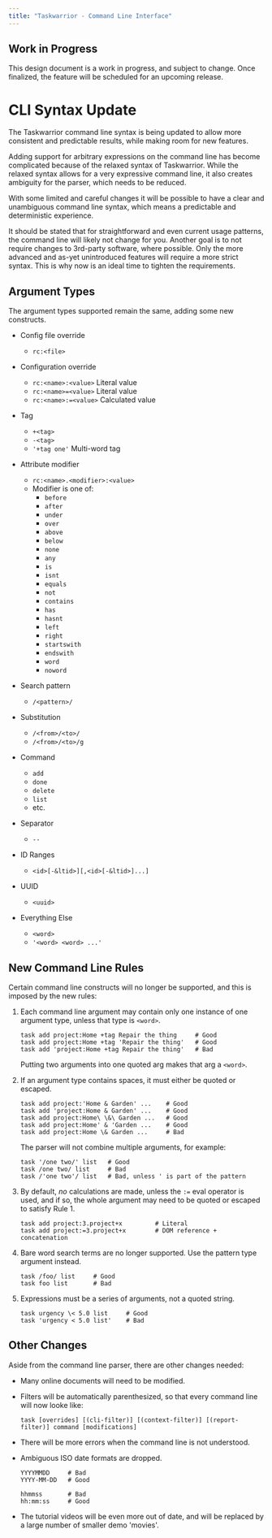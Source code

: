 ```yaml
---
title: "Taskwarrior - Command Line Interface"
---
```


## Work in Progress

This design document is a work in progress, and subject to change. Once finalized, the feature will be scheduled for an upcoming release.


# CLI Syntax Update

The Taskwarrior command line syntax is being updated to allow more consistent and predictable results, while making room for new features.

Adding support for arbitrary expressions on the command line has become complicated because of the relaxed syntax of Taskwarrior. While the relaxed syntax allows for a very expressive command line, it also creates ambiguity for the parser, which needs to be reduced.

With some limited and careful changes it will be possible to have a clear and unambiguous command line syntax, which means a predictable and deterministic experience.

It should be stated that for straightforward and even current usage patterns, the command line will likely not change for you. Another goal is to not require changes to 3rd-party software, where possible. Only the more advanced and as-yet unintroduced features will require a more strict syntax. This is why now is an ideal time to tighten the requirements.


## Argument Types

The argument types supported remain the same, adding some new constructs.

* Config file override
  * `rc:<file>`

* Configuration override
  * `rc:<name>:<value>` Literal value
  * `rc:<name>=<value>` Literal value
  * `rc:<name>:=<value>` Calculated value

* Tag
  * `+<tag>`
  * `-<tag>`
  * `'+tag one'` Multi-word tag

* Attribute modifier
  * `rc:<name>.<modifier>:<value>`
  * Modifier is one of:
    * `before`
    * `after`
    * `under`
    * `over`
    * `above`
    * `below`
    * `none`
    * `any`
    * `is`
    * `isnt`
    * `equals`
    * `not`
    * `contains`
    * `has`
    * `hasnt`
    * `left`
    * `right`
    * `startswith`
    * `endswith`
    * `word`
    * `noword`

* Search pattern
  * `/<pattern>/`

* Substitution
  * `/<from>/<to>/`
  * `/<from>/<to>/g`

* Command
  * `add`
  * `done`
  * `delete`
  * `list`
  * etc.

* Separator
  * `--`

* ID Ranges
  * `<id>[-&ltid>][,<id>[-&ltid>]...]`

* UUID
  * `<uuid>`

* Everything Else
  * `<word>`
  * `'<word> <word> ...'`


## New Command Line Rules

Certain command line constructs will no longer be supported, and this is imposed by the new rules:

1.  Each command line argument may contain only one instance of one argument type, unless that type is `<word>`.

        task add project:Home +tag Repair the thing     # Good
        task add project:Home +tag 'Repair the thing'   # Good
        task add 'project:Home +tag Repair the thing'   # Bad

    Putting two arguments into one quoted arg makes that arg a `<word>`.

2.  If an argument type contains spaces, it must either be quoted or escaped.

        task add project:'Home & Garden' ...    # Good
        task add 'project:Home & Garden' ...    # Good
        task add project:Home\ \&\ Garden ...   # Good
        task add project:Home' & 'Garden ...    # Good
        task add project:Home \& Garden ...     # Bad

    The parser will not combine multiple arguments, for example:

        task '/one two/' list   # Good
        task /one two/ list     # Bad
        task /'one two'/ list   # Bad, unless ' is part of the pattern

3.  By default, *no* calculations are made, unless the `:=` eval operator is used, and if so, the whole argument may need to be quoted or escaped to satisfy Rule 1.

        task add project:3.project+x         # Literal
        task add project:=3.project+x        # DOM reference + concatenation

4.  Bare word search terms are no longer supported.
    Use the pattern type argument instead.

        task /foo/ list     # Good
        task foo list       # Bad

5.  Expressions must be a series of arguments, not a quoted string.

        task urgency \< 5.0 list     # Good
        task 'urgency < 5.0 list'    # Bad


## Other Changes

Aside from the command line parser, there are other changes needed:

-   Many online documents will need to be modified.

-   Filters will be automatically parenthesized, so that every command line will now looke like:

        task [overrides] [(cli-filter)] [(context-filter)] [(report-filter)] command [modifications]

-   There will be more errors when the command line is not understood.

-   Ambiguous ISO date formats are dropped.

        YYYYMMDD     # Bad
        YYYY-MM-DD   # Good

        hhmmss       # Bad
        hh:mm:ss     # Good

-   The tutorial videos will be even more out of date, and will be replaced by a large number of smaller demo \'movies\'.
